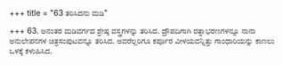 +++
title = "63 ತರಿಸಿದನು ಮಡಿ"

+++
63. ಅನಂತರ ಮಡಿವರ್ಗದ ಶ್ರೇಷ್ಠ ವಸ್ತ್ರಗಳನ್ನು ತರಿಸಿದ. ದ್ರೌಪದಿಗಾಗಿ ರತ್ನಾಭರಣಗಳನ್ನೂ ನಾನಾ ಅನುಲೇಪನಗಳ ಚಿತ್ರಸಂಪುಟವನ್ನೂ ತರಿಸಿದ. ಅವರೆಲ್ಲರಿಗೂ ಕರ್ಪೂರ ವೀಳಯವನ್ನಿತ್ತು ಗಾಂಧಾರಿಯನ್ನು ಕಾಣಲು ಒಳಕ್ಕೆ ಕಳುಹಿಸಿದ.